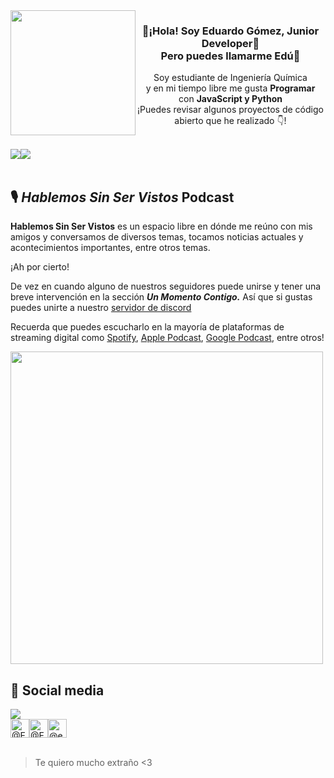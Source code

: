 
<div align="center">
   <div style="display:flex">
      <img width="200" src="https://user-images.githubusercontent.com/88695055/224853988-15a05c21-0572-48a3-8338-4d3958fb3a33.png">
      <div>
      <h3>👋¡Hola! Soy Eduardo Gómez, Junior Developer👋<br>Pero puedes llamarme Edú🍟</h3>
      <p>Soy estudiante de Ingeniería Química<br>y en mi tiempo libre me gusta <strong>Programar</strong><br>con <strong>JavaScript y Python</strong><br>¡Puedes revisar algunos proyectos de código abierto que he realizado 👇!</p></div>
   </div>
</div>
<br>

<div style="display:flex" align="center">   
   <a href="https://github.com/EDUJOS/tweet-cli-v2">
      <img src="https://github-readme-stats.vercel.app/api/pin/?username=EDUJOS&repo=tweet-cli-v2&theme=dark">   
   </a>
   <a href="https://github.com/EDUJOS/spotify-user-info">
      <img src="https://github-readme-stats.vercel.app/api/pin/?username=EDUJOS&repo=spotify-user-info&theme=dark">   
   </a>
</div>
<br>

## 🎙 ***Hablemos Sin Ser Vistos*** Podcast

**Hablemos Sin Ser Vistos** es un espacio libre en dónde me reúno con mis amigos y conversamos de diversos temas, tocamos noticias actuales y acontecimientos importantes, entre otros temas.

¡Ah por cierto!


De vez en cuando alguno de nuestros seguidores puede unirse y tener una breve intervención en la sección ***Un Momento Contigo.*** Así que si gustas puedes unirte a nuestro [servidor de discord](https://discord.gg/AaHuAnA8bc)


Recuerda que puedes escucharlo en la mayoría de plataformas de streaming digital como [Spotify](https://open.spotify.com/show/3LBp4l6j4BmNRGNju5n8Si), [Apple Podcast](https://podcasts.apple.com/us/podcast/hablemos-sin-ser-vistos/id1562802249?uo=4), [Google Podcast](https://podcasts.apple.com/us/podcast/hablemos-sin-ser-vistos/id1562802249?uo=4), entre otros!

<a href="https://promocards.byspotify.com/share/ce25c480456b7579bab76c4632c405b417655e5d">
   <img width="500" src="https://user-images.githubusercontent.com/88695055/224862688-dffe5567-2337-4139-ac40-46ca3ea80fce.png">
</a>


## 🔗 Social media
<div>
   <a href="https://discord.com/users/809135400136081450">
      <img src="https://lanyard.cnrad.dev/api/809135400136081450?animated=true">
   </a>

   <div style="display:flex">
<a href="https://twitter.com/edtkiere"><img width="30" src="https://user-images.githubusercontent.com/88695055/224857513-8c005e2f-7ecb-44b7-aaf1-2106353196d7.png" alt="@EdTkiere on Twitter"></a>
<a href="https://open.spotify.com/user/22elzvlecvzn3stlrk6so7nya"><img width="30" src="https://user-images.githubusercontent.com/88695055/224858692-613176f1-ca33-4031-8352-fd748a87b00f.png" alt="@Eujos on Spotify"></a>
<a href="https://instagram.com/edujos_ph"><img width="30" src="https://user-images.githubusercontent.com/88695055/224858686-4067f49e-843f-4d64-bcec-20d7cde74da8.png" alt="@edujos_ph on Instagram"></a>
</div>
<br>

> Te quiero mucho extraño <3
